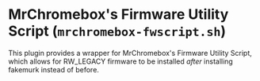 # MrChromebox's Firmware Utility Script (`mrchromebox-fwscript.sh`)

This plugin provides a wrapper for MrChromebox's Firmware Utility Script, which allows for RW_LEGACY firmware to be installed *after* installing fakemurk instead of before.

